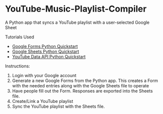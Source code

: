 # YouTube-Music-Playlist-Compiler
A Python app that syncs a YouTube playlist with a user-selected Google Sheet

Tutorials Used

- [Google Forms Python Quickstart](https://developers.google.com/forms/api/quickstart/python)
- [Google Sheets Python Quickstart](https://developers.google.com/sheets/api/quickstart/python)
- [YouTube Data API Python Quickstart](https://developers.google.com/youtube/v3/quickstart/python)

Instructions:

1. Login with your Google account
2. Generate a new Google Forms from the Python app. This creates a Form with the needed entries along with the Google Sheets file to operate
3. Have people fill out the Form. Responses are exported into the Sheets file.
4. Create/Link a YouTube playlist
5. Sync the YouTube playlist with the Sheets file.
